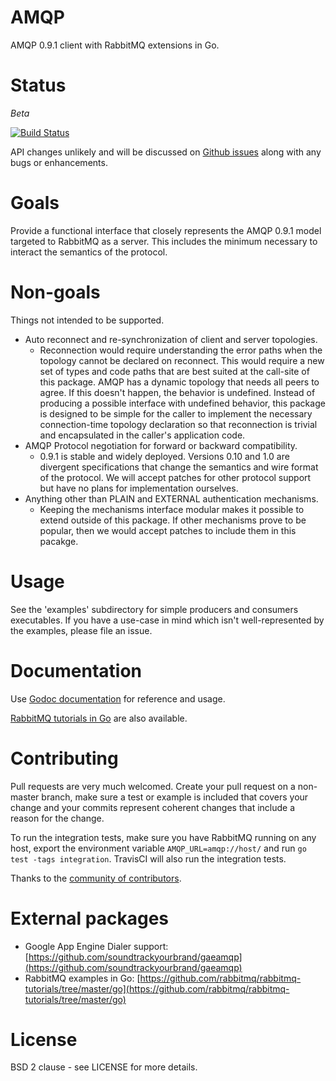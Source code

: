 # AMQP

AMQP 0.9.1 client with RabbitMQ extensions in Go.

# Status

*Beta*

[![Build Status](https://secure.travis-ci.org/streadway/amqp.png)](http://travis-ci.org/streadway/amqp)

API changes unlikely and will be discussed on [Github
issues](https://github.com/streadway/amqp/issues) along with any bugs or
enhancements.

# Goals

Provide a functional interface that closely represents the AMQP 0.9.1 model
targeted to RabbitMQ as a server.  This includes the minimum necessary to
interact the semantics of the protocol.

# Non-goals

Things not intended to be supported.

  * Auto reconnect and re-synchronization of client and server topologies.
    * Reconnection would require understanding the error paths when the
      topology cannot be declared on reconnect.  This would require a new set
      of types and code paths that are best suited at the call-site of this
      package.  AMQP has a dynamic topology that needs all peers to agree. If
      this doesn't happen, the behavior is undefined.  Instead of producing a
      possible interface with undefined behavior, this package is designed to
      be simple for the caller to implement the necessary connection-time
      topology declaration so that reconnection is trivial and encapsulated in
      the caller's application code.
  * AMQP Protocol negotiation for forward or backward compatibility.
    * 0.9.1 is stable and widely deployed.  Versions 0.10 and 1.0 are divergent
      specifications that change the semantics and wire format of the protocol.
      We will accept patches for other protocol support but have no plans for
      implementation ourselves.
  * Anything other than PLAIN and EXTERNAL authentication mechanisms.
    * Keeping the mechanisms interface modular makes it possible to extend
      outside of this package.  If other mechanisms prove to be popular, then
      we would accept patches to include them in this pacakge.

# Usage

See the 'examples' subdirectory for simple producers and consumers executables.
If you have a use-case in mind which isn't well-represented by the examples,
please file an issue.

# Documentation

Use [Godoc documentation](http://godoc.org/github.com/streadway/amqp) for
reference and usage.

[RabbitMQ tutorials in
Go](https://github.com/rabbitmq/rabbitmq-tutorials/tree/master/go) are also
available.

# Contributing

Pull requests are very much welcomed.  Create your pull request on a non-master
branch, make sure a test or example is included that covers your change and
your commits represent coherent changes that include a reason for the change.

To run the integration tests, make sure you have RabbitMQ running on any host,
export the environment variable `AMQP_URL=amqp://host/` and run `go test -tags
integration`.  TravisCI will also run the integration tests.

Thanks to the [community of contributors](https://github.com/streadway/amqp/graphs/contributors).

# External packages

  * Google App Engine Dialer support: [https://github.com/soundtrackyourbrand/gaeamqp](https://github.com/soundtrackyourbrand/gaeamqp)
  * RabbitMQ examples in Go: [https://github.com/rabbitmq/rabbitmq-tutorials/tree/master/go](https://github.com/rabbitmq/rabbitmq-tutorials/tree/master/go)

# License

BSD 2 clause - see LICENSE for more details.


